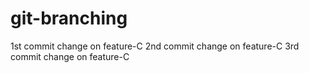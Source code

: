# git-branching
1st commit change on feature-C
2nd commit change on feature-C
3rd commit change on feature-C
